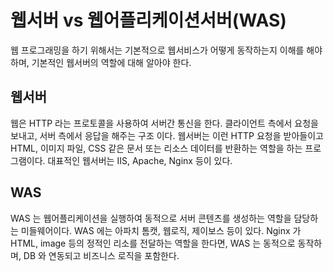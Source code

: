 # 웹서버 vs 웹어플리케이션서버(WAS)
웹 프로그래밍을 하기 위해서는 기본적으로 웹서비스가 어떻게 동작하는지 이해를 해야 하며, 기본적인 웹서버의 역할에 대해 알아야 한다. 

## 웹서버
웹은 HTTP 라는 프로토콜을 사용하여 서버간 통신을 한다. 클라이언트 측에서 요청을 보내고, 서버 측에서 응답을 해주는 구조 이다. 웹서버는 이런 HTTP 요청을 받아들이고 HTML, 이미지 파일, CSS 같은 문서 또는 리소스 데이터를 반환하는 역할을 하는 프로그램이다. 대표적인 웹서버는 IIS, Apache, Nginx 등이 있다.

## WAS
WAS 는 웹어플리케이션을 실행하여 동적으로 서버 콘텐츠를 생성하는 역할을 담당하는 미들웨어이다. WAS 에는 아파치 톰캣, 웹로직, 제이보스 등이 있다. Nginx 가 HTML, image 등의 정적인 리소를 전달하는 역할을 한다면, WAS 는 동적으로 동작하며, DB 와 연동되고 비즈니스 로직을 포함한다. 